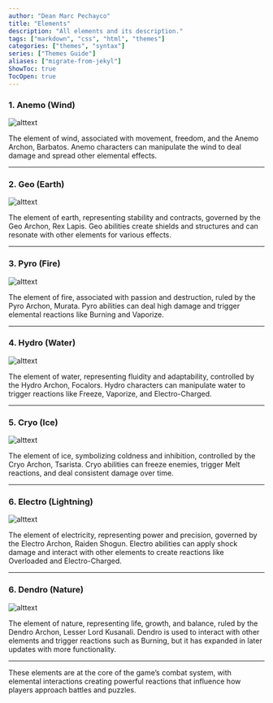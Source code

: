 ```yaml
---
author: "Dean Marc Pechayco"
title: "Elements"
description: "All elements and its description."
tags: ["markdown", "css", "html", "themes"]
categories: ["themes", "syntax"]
series: ["Themes Guide"]
aliases: ["migrate-from-jekyl"]
ShowToc: true
TocOpen: true
---
```


### 1. Anemo (Wind)

![alttext](/Anemo.jpg)

The element of wind, associated with movement, freedom, and the Anemo Archon, Barbatos. Anemo characters can manipulate the wind to deal damage and spread other elemental effects.

---

### 2. Geo (Earth)

![alttext](/Geo.jpg)

The element of earth, representing stability and contracts, governed by the Geo Archon, Rex Lapis. Geo abilities create shields and structures and can resonate with other elements for various effects.

---

### 3. Pyro (Fire)

![alttext](/Pyro.jpg)

The element of fire, associated with passion and destruction, ruled by the Pyro Archon, Murata. Pyro abilities can deal high damage and trigger elemental reactions like Burning and Vaporize.

---

### 4. Hydro (Water)

![alttext](/Hydro.jpg)

The element of water, representing fluidity and adaptability, controlled by the Hydro Archon, Focalors. Hydro characters can manipulate water to trigger reactions like Freeze, Vaporize, and Electro-Charged.

---

### 5. Cryo (Ice)

![alttext](/Cyro.jpg)

The element of ice, symbolizing coldness and inhibition, controlled by the Cryo Archon, Tsarista. Cryo abilities can freeze enemies, trigger Melt reactions, and deal consistent damage over time.

---

### 6. Electro (Lightning)

![alttext](/Electro.jpg)


The element of electricity, representing power and precision, governed by the Electro Archon, Raiden Shogun. Electro abilities can apply shock damage and interact with other elements to create reactions like Overloaded and Electro-Charged.

---

### 6. Dendro (Nature)

![alttext](/Dendro.jpg)

The element of nature, representing life, growth, and balance, ruled by the Dendro Archon, Lesser Lord Kusanali. Dendro is used to interact with other elements and trigger reactions such as Burning, but it has expanded in later updates with more functionality.

---

These elements are at the core of the game’s combat system, with elemental interactions creating powerful reactions that influence how players approach battles and puzzles.






